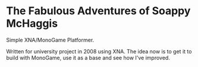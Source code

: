 # The Fabulous Adventures of Soappy McHaggis
Simple XNA/MonoGame Platformer.

Written for university project in 2008 using XNA. The idea now is to get it to build with MonoGame, use it as a base and see how I've improved.
